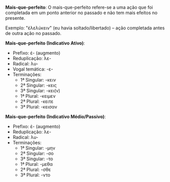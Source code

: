 **Mais-que-perfeito**:
O mais-que-perfeito refere-se a uma ação que foi completada em um ponto anterior no passado e não tem mais efeitos no presente.

Exemplo: "ἐλελύκειν" (eu havia soltado/libertado) – ação completada antes de outra ação no passado.


**Mais-que-perfeito (Indicativo Ativo)**:
- Prefixo: ἐ- (augmento)
- Reduplicação: λε-
- Radical: λυ-
- Vogal temática: -ε-
- Terminações:
  - 1ª Singular: -κειν
  - 2ª Singular: -κεις
  - 3ª Singular: -κει(ν)
  - 1ª Plural: -κειμεν
  - 2ª Plural: -κειτε
  - 3ª Plural: -κεισαν

**Mais-que-perfeito (Indicativo Médio/Passivo)**:
- Prefixo: ἐ- (augmento)
- Reduplicação: λε-
- Radical: λυ-
- Terminações:
  - 1ª Singular: -μην
  - 2ª Singular: -σο
  - 3ª Singular: -το
  - 1ª Plural: -μεθα
  - 2ª Plural: -σθε
  - 3ª Plural: -ντο
